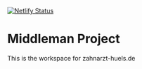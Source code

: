 [![Netlify Status](https://api.netlify.com/api/v1/badges/69050004-be99-4b4c-83fd-8a993c95c8be/deploy-status)](https://app.netlify.com/sites/festive-lalande-9770c7/deploys)

# Middleman Project
This is the workspace for zahnarzt-huels.de
